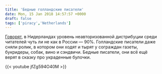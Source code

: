 ```yaml
---
title: 'Бедные голландские писатели'
date: Mon, 15 Jan 2018 14:57:57 +0000
draft: false
tags: ['piracy','Netherlands']
---
```


[Говорят](https://tweakers.net/nieuws/94091/merendeel-e-books-in-nederland-is-niet-betaald.html), в Нидерландах уровень неавторизованной дистрибуции среди читателей чуть ли не как в России — 90%. Голландские писатели даже сняли ролик, в котором они ходят и тырят у сограждан газеты, букридеры, собак, вино и сэндвичи. Бедные писатели, они всё ещё верят в сказку про украденные булочки.

{{< youtube jfZg594O40M >}}
